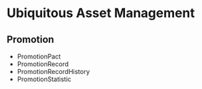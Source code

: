 # Ubiquitous Asset Management

## Promotion

- PromotionPact
- PromotionRecord
- PromotionRecordHistory
- PromotionStatistic
